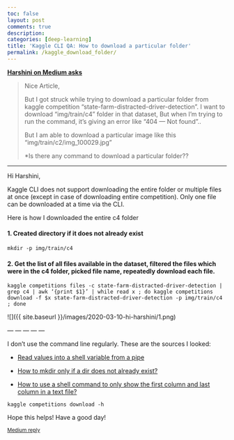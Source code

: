 ```yaml
---
toc: false
layout: post
comments: true
description: 
categories: [deep-learning]
title: 'Kaggle CLI QA: How to download a particular folder'
permalink: /kaggle_download_folder/
---
```


**[Harshini on Medium asks](https://medium.com/@harshini2898/nice-article-c1eb575b0baf)**


> Nice Article,
>
> But I got struck while trying to download a particular folder from kaggle competition “state-farm-distracted-driver-detection”. I want to download “img/train/c4” folder in that dataset, But when I’m trying to run the command, it’s giving an error like “404 — Not found”..
>
> But I am able to download a particular image like this “img/train/c2/img_100029.jpg”
>
> *Is there any command to download a particular folder??

****

Hi Harshini,

Kaggle CLI does not support downloading the entire folder or multiple files at once (except in case of downloading entire competition). Only one file can be downloaded at a time via the CLI.

Here is how I downloaded the entire c4 folder

#### 1. Created directory if it does not already exist

```shell
mkdir -p img/train/c4
```
#### 2. Get the list of all files available in the dataset, filtered the files which were in the c4 folder, picked file name, repeatedly download each file.

```shell
kaggle competitions files -c state-farm-distracted-driver-detection | grep c4 | awk ‘{print $1}’ | while read x ; do kaggle competitions download -f $x state-farm-distracted-driver-detection -p img/train/c4 ; done
```
![]({{ site.baseurl }}/images/2020-03-10-hi-harshini/1.png)

— — — — —

I don’t use the command line regularly. These are the sources I looked:

- [Read values into a shell variable from a pipe](https://stackoverflow.com/questions/2746553/read-values-into-a-shell-variable-from-a-pipe)

- [How to mkdir only if a dir does not already exist?](https://stackoverflow.com/questions/793858/how-to-mkdir-only-if-a-dir-does-not-already-exist)

- [How to use a shell command to only show the first column and last column in a text file?](https://unix.stackexchange.com/questions/136884/how-to-use-a-shell-command-to-only-show-the-first-column-and-last-column-in-a-te)

```shell
kaggle competitions download -h
```
Hope this helps! Have a good day!

<sub>[Medium reply](https://medium.com/@ankushchoubey/hi-harshini-b0e50202d15)</sub>